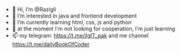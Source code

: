 - 👋 Hi, I’m @Razigli
- 👀 I’m interested in java and frontend development
- 🌱 I’m currently learning html, css, js and python
- 💞️ at the moment I'm not looking for cooperation, I'm just learning
- 📫 my telegram: https://t.me/ilgIT_pak and me channel https://t.me/dailyBookOfCoder

<!---
Razigli/Razigli is a ✨ special ✨ repository because its `README.md` (this file) appears on your GitHub profile.
You can click the Preview link to take a look at your changes.
--->
